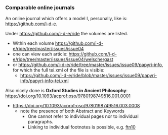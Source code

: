 ### Comparable online journals
An online journal which offers a model I, personally, like is: https://github.com/i-d-e.

Under https://github.com/i-d-e/ride the volumes are listed. 
 * Within each volume https://github.com/i-d-e/ride/tree/master/issues/issue04
 * one can view each article: https://github.com/i-d-e/ride/tree/master/issues/issue04/welschergast
 * or https://github.com/i-d-e/ride/tree/master/issues/issue09/papyri-info, for which the full tei.xml of the file is visible:
   * https://github.com/i-d-e/ride/blob/master/issues/issue09/papyri-info/papyri-info-tei.xml

Also nicely done is **Oxford Studies in Ancient Philosophy**: https://doi.org/10.1093/acprof:oso/9780198749516.001.0001
  * https://doi.org/10.1093/acprof:oso/9780198749516.003.0008
    * note the presence of both Abstract and Keywords
      * One cannot refer to individual pages nor to individual paragraphs.
      * Linking to individual footnotes is possible, e.g. [ftn10](https://oxford.universitypressscholarship.com/view/10.1093/acprof:oso/9780198749516.001.0001/acprof-9780198749516-chapter-8#acprof-9780198749516-chapter-8-note-10)
